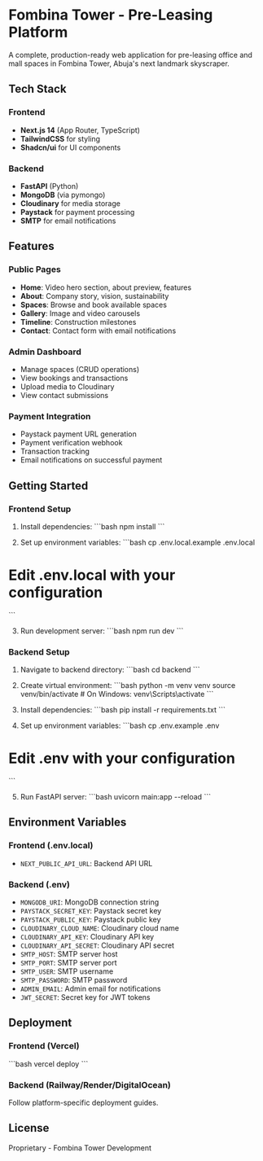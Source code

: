 # Fombina Tower - Pre-Leasing Platform

A complete, production-ready web application for pre-leasing office and mall spaces in Fombina Tower, Abuja's next landmark skyscraper.

## Tech Stack

### Frontend
- **Next.js 14** (App Router, TypeScript)
- **TailwindCSS** for styling
- **Shadcn/ui** for UI components

### Backend
- **FastAPI** (Python)
- **MongoDB** (via pymongo)
- **Cloudinary** for media storage
- **Paystack** for payment processing
- **SMTP** for email notifications

## Features

### Public Pages
- **Home**: Video hero section, about preview, features
- **About**: Company story, vision, sustainability
- **Spaces**: Browse and book available spaces
- **Gallery**: Image and video carousels
- **Timeline**: Construction milestones
- **Contact**: Contact form with email notifications

### Admin Dashboard
- Manage spaces (CRUD operations)
- View bookings and transactions
- Upload media to Cloudinary
- View contact submissions

### Payment Integration
- Paystack payment URL generation
- Payment verification webhook
- Transaction tracking
- Email notifications on successful payment

## Getting Started

### Frontend Setup

1. Install dependencies:
\`\`\`bash
npm install
\`\`\`

2. Set up environment variables:
\`\`\`bash
cp .env.local.example .env.local
# Edit .env.local with your configuration
\`\`\`

3. Run development server:
\`\`\`bash
npm run dev
\`\`\`

### Backend Setup

1. Navigate to backend directory:
\`\`\`bash
cd backend
\`\`\`

2. Create virtual environment:
\`\`\`bash
python -m venv venv
source venv/bin/activate  # On Windows: venv\Scripts\activate
\`\`\`

3. Install dependencies:
\`\`\`bash
pip install -r requirements.txt
\`\`\`

4. Set up environment variables:
\`\`\`bash
cp .env.example .env
# Edit .env with your configuration
\`\`\`

5. Run FastAPI server:
\`\`\`bash
uvicorn main:app --reload
\`\`\`

## Environment Variables

### Frontend (.env.local)
- `NEXT_PUBLIC_API_URL`: Backend API URL

### Backend (.env)
- `MONGODB_URI`: MongoDB connection string
- `PAYSTACK_SECRET_KEY`: Paystack secret key
- `PAYSTACK_PUBLIC_KEY`: Paystack public key
- `CLOUDINARY_CLOUD_NAME`: Cloudinary cloud name
- `CLOUDINARY_API_KEY`: Cloudinary API key
- `CLOUDINARY_API_SECRET`: Cloudinary API secret
- `SMTP_HOST`: SMTP server host
- `SMTP_PORT`: SMTP server port
- `SMTP_USER`: SMTP username
- `SMTP_PASSWORD`: SMTP password
- `ADMIN_EMAIL`: Admin email for notifications
- `JWT_SECRET`: Secret key for JWT tokens

## Deployment

### Frontend (Vercel)
\`\`\`bash
vercel deploy
\`\`\`

### Backend (Railway/Render/DigitalOcean)
Follow platform-specific deployment guides.

## License

Proprietary - Fombina Tower Development
